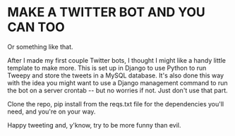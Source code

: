 MAKE A TWITTER BOT AND YOU CAN TOO
==================================

Or something like that. 

After I made my first couple Twitter bots, I thought I might like a handy little template to make more. This is set up in Django to use Python to run Tweepy and store the tweets in a MySQL database. It's also done this way with the idea you might want to use a Django management command to run the bot on a server crontab -- but no worries if not. Just don't use that part.

Clone the repo, pip install from the reqs.txt file for the dependencies you'll need, and you're on your way.

Happy tweeting and, y'know, try to be more funny than evil.